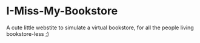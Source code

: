 # I-Miss-My-Bookstore
A cute little webstite to simulate a virtual bookstore, for all the people living bookstore-less ;)
